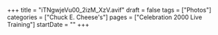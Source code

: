 +++
title = "iTNgwjeVu00_2izM_XzV.avif"
draft = false
tags = ["Photos"]
categories = ["Chuck E. Cheese's"]
pages = ["Celebration 2000 Live Training"]
startDate = ""
+++
